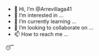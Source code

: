 - 👋 Hi, I’m @Arrevillaga41
- 👀 I’m interested in ...
- 🌱 I’m currently learning ...
- 💞️ I’m looking to collaborate on ...
- 📫 How to reach me ...

<!---
Arrevillaga41/Arrevillaga41 is a ✨ special ✨ repository because its `README.md` (this file) appears on your GitHub profile.
You can click the Preview link to take a look at your changes.
--->😴 

